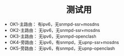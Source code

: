 <div align="center">
<h1>测试用</h1>
</div>

 - OK1-主路由： 有ipv6，无snmpd-ssr+mosdns
 - OK2-主路由： 无ipv6，无snmpd-ssr+mosdns
 - OK3-主路由： 无ipv6，无snmpd-openclash
 - OK4-旁路由： 无ipv6，有snmpd，无upnp-ssr+mosdns
 - OK5-旁路由： 无ipv6，有snmpd，无upnp-openclash


